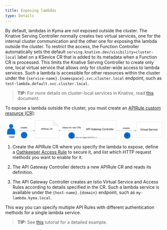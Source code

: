 ```yaml
---
title: Exposing lambdas
type: Details
---
```


By default, lambdas in Kyma are not exposed outside the cluster. The Knative Serving Controller normally creates two virtual services, one for the internal cluster communication and the other one for exposing the lambda outside the cluster. To restrict the access, the Function Controller automatically sets the default `serving.knative.dev/visibility=cluster-local` label on a KSevice CR that is added to its metadata when a Function CR is processed. This limits the Knative Serving Controller to create only one, local virtual service that allows only for cluster-wide access to lambda services. Such a lambda is accessible for other resources within the cluster under the `{service-name}.{namespace}.svc.cluster.local` endpoint, such as `test-lambda.default.svc.cluster.local`.

> **TIP:** For more details on cluster-local services in Knative, read [this](https://knative.dev/docs/serving/cluster-local-route/) document.

To expose a lambda outside the cluster, you must create an [APIRule custom resource (CR)](/components/api-gateway-v2#custom-resource-api-rule):

![Expose a lambda service](./assets/api-rules.svg)

1. Create the APIRule CR where you specify the lambda to expose, define a [Oathkeeper Access Rule](/components/api-gateway-v2/#details-available-security-options) to secure it, and list which HTTP request methods you want to enable for it.

2. The API Gateway Controller detects a new APIRule CR and reads its definition.

3. The API Gateway Controller creates an Istio Virtual Service and Access Rules according to details specified in the CR. Such a lambda service is available under the `{host-name}.{domain}` endpoint, such as `my-lambda.kyma.local`.

This way you can specify multiple API Rules with different authentication methods for a single lambda service.

> **TIP:** See [this](#tutorials-expose-a-lambda-with-an-api-rule) tutorial for a detailed example.
